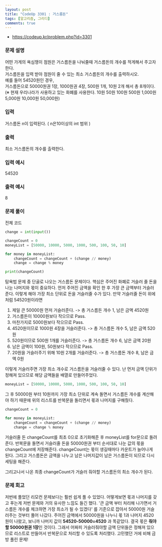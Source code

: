 ```yaml
---
layout: post
title: "CodeUp 3301 : 거스름돈"
tags: [알고리즘, 그리디]
comments: true
---
```

* https://codeup.kr/problem.php?id=3301

### 문제 설명
어떤 가게의 욕심쟁이 점원은 거스름돈을 나눠줄때 거스름돈의 개수를 적게해서 주고자 한다.\
거스름돈을 입력 받아 점원이 줄 수 있는 최소 거스름돈의 개수를 출력하시오.\
예를 들어 54520원인 경우,\
거스름돈으로 50000원권 1장, 1000원권 4장, 500원 1개, 10원 2개 해서 총 8개이다.\
(※ 현재 우리나라가 사용하고 있는 화폐를 사용한다. 10원 50원 100원 500원 1,000원 5,000원 10,000원 50,000원)

### 입력
거스름돈 n이 입력된다. ( n은10이상의  int 범위 )

### 출력
최소 거스름돈의 개수를 출력한다.

### 입력 예시
54520

### 출력 예시
8

### 문제 풀이
전체 코드
```python
change = int(input())

changeCount = 0
moneyList = [50000, 10000, 5000, 1000, 500, 100, 50, 10]

for money in moneyList:
    changeCount = changeCount + (change // money)
    change = change % money

print(changeCount)
```
탐욕법 문제 중 단골로 나오는 거스름돈 문제이다.
핵심은 주어진 화폐로 거슬러 줄 돈을 나눈 나머지와 몫이 중요하다.
먼저 주어진 금액을 확인 한 후 가장 큰 금액부터 거슬러준다. 이렇게 해야 가장 최소 단위로 돈을 거슬러줄 수가 있다.
만약 거슬러줄 돈이 위에 처럼 54520원이라면

1) 제일 큰 50000원 먼저 거슬러준다. -> 총 거스름돈 개수 1, 남은 금액 4520원
2) 거스름돈이 10000원보다 작으므로 Pass.
3) 마찬가지로 5000원보다 작으므로 Pass.
4) 4520원이므로 1000원 4장을 거슬러준다. -> 총 거스름돈 개수 5, 남은 금액 520원
5) 520원이므로 500원 1개를 거슬러준다. -> 총 거스름돈 개수 6, 남은 금액 20원
6) 남은 금액이 100원, 50원보다 작으므로 Pass.
7) 20원을 거슬러주기 위해 10원 2개를 거슬러준다. -> 총 거스름돈 개수 8, 남은 금액 0원

이렇게 거슬러주면 가장 최소 개수로 거스름돈을 거슬러줄 수 있다.
난 먼저 금액 단위가 정해져 있으므로 해당 금액들을 배열로 만들어주었다.
```python
moneyList = [50000, 10000, 5000, 1000, 500, 100, 50, 10]
```
그 후 50000원 부터 10원까지 가장 최소 단위로 계속 돌면서 거스름돈 개수를 계산해야 하기 때문에
위의 리스트를 반복문을 돌리면서 몫과 나머지를 구해줬다.
```python
changeCount = 0

for money in moneyList:
    changeCount = changeCount + (change // money)
    change = change % money
```
거슬러줄 돈 changeCount를 최초 0으로 초기화해준 후 moneyList를 for문으로 돌려준다.
반복문을 돌면서 거슬러줄 돈을 50000원권 부터 순서대로 나눈 값의 몫을 changeCount에 저장해준다.
changeCount는 몫이 생길때마다 카운트가 늘어나게 된다.
그리고 거스름돈은 금액을 나누고 남은 나머지값이 남은 거스름돈이 되므로 다시 세팅을 해준다.

그리고나서 나온 최종 changeCount가 거슬러 줘야할 거스름돈의 최소 개수가 된다.

### 문제 회고
저번에 풀었던 리모컨 문제보다는 훨씬 쉽게 풀 수 있었다.
어떻게보면 몫과 나머지를 갖고 푸는게 저번 문제와 거의 유사한 느낌도 들긴 했다.
'큰 금액 부터 처리해 나가면서 거스름돈 개수를 체크하면 가장 최소가 될 수 있겠다' 를 기준으로 잡아서 50000원 거슬러주는 것부터 풀어 나갔다.
주어진 금액에서 50000원을 나누니 몫 1과 나머지 4520원이 나왔고, 보니까 나머지 값이 **54520-50000=4520** 과 똑같았다.
결국 몫은 **줘야할 50000원권 1장**인 것이다.
그래서 어짜피 거슬러줘야할 금액 단위들은 정해져 있으므로 리스트로 만들어서 반복문으로 처리할 수 있도록 처리했다.
고민했던 거에 비해 금방 풀린 문제!
